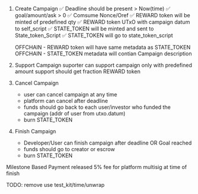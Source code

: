 1. Create Campaign
   ✅ Deadline should be present > Now(time)
   ✅ goal/amount/ask > 0
   ✅ Comsume Nonce/Oref
   ✅ REWARD token will be minted of predefined qty
   ✅ REWARD token UTxO with campaign datum to self_script
   ✅ STATE_TOKEN will be minted and sent to State_token_Script
   ✅ STATE_TOKEN will go to state_token_script

   OFFCHAIN - REWARD token will have same metadata as STATE_TOKEN
   OFFCHAIN - STATE_TOKEN metadata will contian Campaign description

2. Support Campaign
   suporter can support campaign only with predefined amount
   support should get fraction REWARD token

3. Cancel Campaign

   - user can cancel campaign at any time
   - platform can cancel after deadline
   - funds should go back to each user/investor who funded the campaign (addr of user from utxo.datum)
   - burn STATE_TOKEN

4. Finish Campaign
   - Developer/User can finish campaign after deadline OR Goal reached
   - funds should go to creator or escrow
   - burn STATE_TOKEN

Milestone Based Payment released
5% fee for platform
multisig at time of finish

TODO: remove use test_kit/time/unwrap
